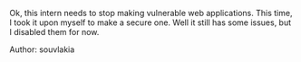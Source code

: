 Ok, this intern needs to stop making vulnerable web applications. This time, I took it upon myself to make a secure one. Well it still has some issues, but I disabled them for now.

Author: souvlakia
